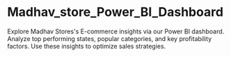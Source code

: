 # Madhav_store_Power_BI_Dashboard
Explore Madhav Stores's E-commerce insights via our Power BI dashboard. Analyze top performing states, popular categories, and key profitability factors. Use these insights to optimize sales strategies.
